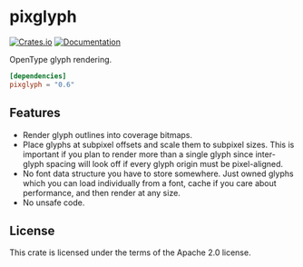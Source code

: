 # pixglyph
[![Crates.io](https://img.shields.io/crates/v/pixglyph.svg)](https://crates.io/crates/pixglyph)
[![Documentation](https://docs.rs/pixglyph/badge.svg)](https://docs.rs/pixglyph)

OpenType glyph rendering.

```toml
[dependencies]
pixglyph = "0.6"
```

## Features
- Render glyph outlines into coverage bitmaps.
- Place glyphs at subpixel offsets and scale them to subpixel sizes. This is
  important if you plan to render more than a single glyph since inter-glyph
  spacing will look off if every glyph origin must be pixel-aligned.
- No font data structure you have to store somewhere. Just owned glyphs
  which you can load individually from a font, cache if you care about
  performance, and then render at any size.
- No unsafe code.

## License
This crate is licensed under the terms of the Apache 2.0 license.
